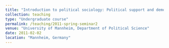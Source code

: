 ```yaml
---
title: "Introduction to political sociology: Political support and democracy (Seminar, taught in German)"
collection: teaching
type: "Undergraduate course"
permalink: /teaching/2011-spring-seminar2
venue: "University of Mannheim, Department of Political Science"
date: 2011-02-02
location: "Mannheim, Germany"
---
```

